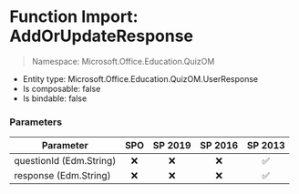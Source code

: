 # Function Import: AddOrUpdateResponse

> Namespace: Microsoft.Office.Education.QuizOM

- Entity type: Microsoft.Office.Education.QuizOM.UserResponse
- Is composable: false
- Is bindable: false

### Parameters

Parameter | SPO | SP 2019 | SP 2016 | SP 2013
----------|:---:|:-------:|:-------:|:-------:
questionId (Edm.String) | ❌ | ❌ | ❌ | ✅
response (Edm.String) | ❌ | ❌ | ❌ | ✅